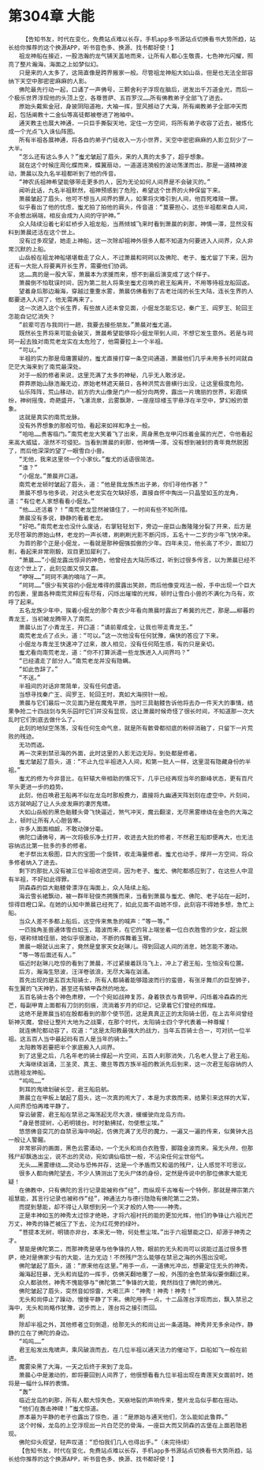 # 第304章 大能
        【告知书友，时代在变化，免费站点难以长存，手机app多书源站点切换看书大势所趋，站长给你推荐的这个换源APP，听书音色多、换源、找书都好使！】
       祖龙神船在接近，一股浩瀚的龙气铺天盖地而来，让所有人都心生敬畏，七色神光闪耀，照亮了整片瀚海，海面之上如梦似幻。
       只是来的人太多了，这简直像是跨界搬家一般。尽管祖龙神船大如山岳，但是也无法全部容纳下天空中那密密麻麻的人影。
       佛陀最先行动一起，口诵了一声佛号，三颗舍利子浮现在脑后，迸发出千万道金光，而后一个极乐世界浮现他的头顶上空，各尊菩萨、五百罗汉……所有佛教弟子全部飞了进去。
       原始头戴紫金冠，身披阴阳道袍，大袖一挥，罡风撼动了大海，所有阐教弟子全部冲天而起，包括阐教十二金仙等高徒都被卷进了袍袖中。
       通天教主也展大神通，一只巨手撕裂天地，定住一方空间，将所有弟子收容了近去，被炼化成一个光点飞入诛仙阵图。
       所有半祖各展神通，将各自的弟子门徒收入一方小世界，天空中密密麻麻的人影立刻少了一大半。
       “怎么还有这么多人？”蚩尤皱起了眉头，来的人真的太多了，超乎想象。
       就在这个时候庄周化蝶而来，蝶翼扇动，一道道涟漪般的波动荡漾而出，那是一道精神波动，萧晨以及九名半祖都听到了他的传音。
       “神农氏祖神希望能够带走更多的人，因为无论如何人间界是不会破灭的。”
       闻听此话，九名半祖默然，祖神预感到了危险，希望这个世界的火种保留下来。
       萧晨皱起了眉头，他可不想当人间界的罪人，如果将灾难引到人间，他百死难赎一罪。
       似乎看出了他的忧虑，蚩尤拍了拍他的肩头，传音道：“莫要担心，这些半祖都来自人间，不会惹出祸端，相反会成为人间的守护神。”
       众人陆续沿着七彩虹桥步入祖龙船，当燕倾城飞来时看到萧晨的刹那，神情一滞，显然没有料到萧晨还活在这个世上。
       没有过多观望，她走上神船，这一次除却祖神外很多人都不知道为何要进入人间界，众人非常沉默的上船。
       山岳般在祖龙神船堪堪载走了众人，不过萧晨和珂珂以及佛陀、老子、蚩尤留了下来，因为还有一大批人将要离开长生界，需要他们协调。
       这……真的是一股大军，萧晨本为求援而来，想不到最后演变成了这个样子。
       萧晨倒不怕耽误时间，因为第二批人将乘坐蚩尤召唤的君王船离开，不用等待祖龙船回返。
       望着身后那边瀚海，穿越过重重水雾，萧晨仿佛看到了古老壮阔的长生大陆，连长生界的人都要进入人间了，他无需再来了。
       这一次进入这个长生界，有些故人还未曾见面，小倔龙怎能忘记，秦广王、阎罗王、轮回王怎能自记忆消失？
       “前辈可否与我同行一趟，我要去接些朋友。”萧晨对蚩尤道。
       既然长生界将来可能会破灭，萧晨希望能够将小倔龙带到人间，不想它发生意外。若是与珂珂一起去独对南荒老龙实在太危险了，他需要拉上一个半祖。
       “可以。”
       半祖的实力那是毋庸置疑的，蚩尤直接打穿一条空间通道，萧晨他们几乎未用多长时间就自茫茫大海来到了南荒最深处。
       对于一般的修者来说，这里充满了太多的神秘，几乎无人敢涉足。
       莽莽原始山脉浩瀚无边，原始老林遮天蔽日，各种洪荒古兽横行出没，让这里极度危险。
       仙乐阵阵，荒山移动，前方的大山像是门户一般分向两旁，露出一片瑰丽的世界，彩霞缤纷，神树摇曳，奇葩盛开，飞瀑流泉，云雾飘渺，一座座琼楼玉宇悬浮在半空中，梦幻般的景象。
       这就是真实的南荒龙脉。
       没有外界想象的那般可怕，看起来如祥和净土一般。
       “哈哈……贵客临门。”南荒老龙大笑着飞了出来，周身黑色龙甲闪烁着金属的光芒，令他看起来高大威猛，凛然不可侵犯。当看到萧晨的刹那，他神情一滞，没有想到被封的青年竟然脱困了，而后他深深的望了一眼雪白小兽。
       “无他，我来这里领一个小家伙。”蚩尤的话语很简洁。
       “谁？”
       “小倔龙。”萧晨开口道。
       南荒老龙顿时皱起了眉头，道：“他是我龙族杰出子弟，你们寻他作甚？”
       萧晨不想与他多说，对这头老龙实在欠缺好感，直接自怀中掏出一只晶莹如玉的龙角，道：“有位老人家想看看小倔龙。”
       “他……还活着？！”南荒老龙显然被镇住了，一时间有些不知所措。
       萧晨没有多说，静静的看着老龙。
       “好吧。”南荒老龙也没什么废话，右掌轻轻划下，旁边一座巨山轰隆隆分裂了开来，后方是无尽苍翠的原始山林，老龙的一声长啸，刷刷刷光影不断闪烁，五名十一二岁的少年飞快冲来。
       为首的那个正是小倔龙，一看就是那种倔强孤傲的少年。四年未见，他长高了不少，面如刀削，看起来非常刚毅，双目更加犀利了。
       “萧晨……”小倔龙露出惊异的神色，他曾经去大陆历练过，听到过很多传言，以为萧晨已经不在这个世上了，此刻见面又惊又喜。
       “咿呀……”珂珂不满的嘀咕了一声。
       “珂珂……”很少有笑容的小倔龙难得的展露出笑颜，而后他像变戏法一般，手中出现一个巨大的包裹，里面各种南荒灵粹应有尽有，闪烁出璀璨的光辉，顿时让雪白小兽的不满化为乌有，欢呼了起来。
       五名龙族少年中，挨着小倔龙的那个青衣少年看向萧晨时露出了希冀的光芒，那是……柳暮的青龙王，当初被龙腾带入了南荒。
       萧晨认出了小青龙王，开口道：“请前辈成全，让我也带走青龙王。”
       南荒老龙点了点头，道：“可以。”这一次他没有任何犹豫，痛快的答应了下来。
       小倔龙与青龙王快速冲了过来，故人相见，没有任何陌生感，有的只是亲切。
       蚩尤看向南荒老龙，道：“你不打算派遣一些龙族进入人间界吗？”
       “已经遣走了部分人。”南荒老龙并没有隐瞒。
       “如此告辞了。”
       “不送。”
       半祖间的对话非常简单，没有任何虚语。
       当想寻找秦广王、阎罗王、轮回王时，真如大海捞针一般。
       萧晨与它们最后一次见面乃是在魔鬼平原，当时三具骷髅告诉他将去办一件天大的事情，结果争抢二十四战剑与失乐园时它们并没有显现，这让萧晨时候奇怪了很长时间，不知道那一次大乱时它们到底去做什么了。
       此刻的地狱空荡荡，没有任何生命气息，就是所有骸骨都彻底的粉碎消融了，只留下一片荒败的残迹。
       无功而返。
       再一次来到禁忌海的外面，此时这里的人影无边无际，到处都是修者。
       蚩尤皱起了眉头，道：“不止九位半祖进入人间，和第一批人一样，这里混有隐藏身份的半祖。”
       蚩尤的修为今非昔比，在轩辕大帝相助的情况下，几乎已经再现当年的巅峰状态，更有百尺竿头更进一步的趋势。
       此刻，他召唤君王船再不似在龙岛时那般费力，直接将九幽通天阵划刻在虚空中。片刻间，远方就响起了让人头皮发麻的凄厉鬼啸。
       大如山岳般的黑色骷髅头骨飞快逼近，煞气冲天，魔云翻滚，无尽黑雾缭绕在金色的大海之上，顿时让所有人心胆皆寒。
       许多人面面相觑，不敢动弹分毫。
       佛陀口诵佛号，再一次将极乐净土打开，收进去大批的修者，不然君王船即便再大，也无法容纳远比第一批多的多的修者。
       老子祭出太极图，巨大的宝图一个旋转，收走海量修者。蚩尤也动手，撑开一方空间，将众多修者纳入了进去。
       剩下的那批人没有被三位半祖收进空间，因为老子、蚩尤、佛陀都感应到了，在这些人中混有半祖，不好如此得罪。
       阴森森的巨大骷髅骨漂浮在海面上，众人陆续上船。
       海云雪长裙飘动，被一群年轻俊杰拥簇而来，当看到萧晨与蚩尤、佛陀、老子站在一起时，惊得目瞪口呆。在她的认知中萧晨已经死了，如此见面不由她不惊，此刻容不得她多想，急忙上船。
       当众人差不多都上船后，远空传来焦急的喊声：“等一等。”
       一匹独角圣兽通体雪白如玉，踏波而来，在它的背上端坐着一位白衣胜雪的少女，超尘脱俗，堪称倾城佳丽，她似乎很激动，不断的挥舞着玉臂。
       萧晨一眼就认出来了，竟然是皇家天女赵琳儿。得到回返人间的消息，她怎能不激动。
       “等一等后面还有人。”
       临近时赵琳儿吃惊的看到了萧晨，不过紧接着跃马飞上，冲上了君王船，生怕没有位置。
       后方，瀚海生怒波，汪洋卷骇浪，无尽大海在汹涌。
       首先出现的是五百太阳骑士，所有人都骑着能够踏波而行的蛮兽，有张牙舞爪的巨型狮子，有生翼的飞天神豹，甚至还有鳞甲森然的地龙。
       五百名骑士各个神色肃穆，一个个宛如战神复苏，身着铁衣与青铜甲，闪烁着冷森森的光芒，每副甲胄上面都有刀剑的刻痕，流淌着岁月的印记，记录着它们曾经的辉煌。
       这绝不是萧晨当初在殷都看到的那个使节团，这是真真正正的太阳骑士团，在上古年间曾经斩神灭魔，曾经让整片大地为之战栗，在那个时代，太阳骑士四个字代表着一种尊耀！
       就连佛陀都动容了，叹道：“这是太阳教最强大的战力，当年五百骑士合一，可对抗一位半祖。这五百人当中最起码有百人是当年的骑士。”
       太阳教等若要把半个家底搬入人间界。
       到了这里之后，几名年老的骑士撑起一片空间，五百人刹那消失，几名老人登上了君王船。
       大海继续汹涌，三圣灵、真主、撒旦等西方族半祖的教派先后到来，这一次君王船容纳的人远胜祖龙神船。
       “呜呜……”
       刺耳的鬼啸划破长空，君王船启航。
       萧晨立在甲板上皱起了眉头，这一次真的闹大了，本是为求救而来，结果引来这样的大军，人间界恐怕再难平静了。
       穿云破雾，君王船在禁忌之海荡起无尽大浪，缓缓驶向龙岛方向。
       “身是菩提树，心若明镜台。时时勤拂拭，勿使惹尘埃。”
       悠悠佛音突兀的自禁忌海中响起，仿佛充满了无尽的魔力，一遍又一遍的传来，似黄钟大吕一般让人警醒。
       非常邪异的画面，黑色云雾涌动，一个无头和尚白衣胜雪，脚踏金波而来。虽无头颅，但那残尸却飘逸出尘，说不出的灵动，宛如谪仙临世一般，不沾染任何尘世俗气。
       无头……黑雾缭绕……灵动与恐怖并存，这是一个矛盾而又和谐的残尸，让人感觉不可思议。
       很多人都向佛陀望去，不少人猜测出了无头尸体的身份，定然是传说中的那位佛家大能无疑！
       在佛教中，只有佛陀的言行记录能被称作“经”，而纵观千古唯有一个特例，那就是禅宗第六祖慧能，其言行记录也被称作“经”，神通法力与德行隐隐有佛陀第二之势。
       而提到慧能，却不得让人联想到另一个天才般的人物————神秀。
       正是丰神如玉的神秀太过惊才绝艳，才将六祖衬托的能的更加光辉，他们的争锋让六祖光芒万丈，神秀的锋芒被压了下去，沦为红花旁的绿叶。
       “菩提本无树，明镜亦非台，本来无一物，何处惹尘埃。”出于六祖慧能之口，却源于神秀之才。
       慧能是佛陀第二，而那神秀是堪与他争锋的人物，眼前的无头和尚可以说能过盖过很多菩萨，绝对是佛家少有的大能，法力无边！不然残尸怎么能够在禁忌之海的外围出没呢。
       佛陀皱起了眉头，道：“原来他在这里。”用手一点，一道佛光冲出，想要定住无头的神秀。
       瀚海起狂暴，无头和尚猛的一挥手，仿佛天翻地覆了一般，外围的金色禁海似要倒翻过来。
       众人都骇然，神秀不愧能够与“佛陀第二”争锋的大能，竟然挡住了佛陀的佛光。
       佛陀皱起了眉头，突然音如惊雷，大喝三声：“神秀！神秀！神秀！”
       无头和尚停止了躁动，慢慢平静了下来。佛陀用手一点，十二品莲台浮现而出，飘入禁忌之海中，无头和尚略作犹豫，迈步而上，莲台将之接引而回。
       刷
       除却半祖之外，其他修者立刻倒退，给那无头的和尚让出一条道路。神秀并无多余动作，静静的立在了佛陀的身边。
       “呜呜……”
       君王船发出鬼啸声，乘风破浪而去，在几位半祖以通天法力的催动下，巨船如飞一般在前进。
       魔雾染黑了大海，一天之后终于来到了龙岛。
       萧晨心中是激动的，即将要回到人间界了，他很想看看九位半祖出现在青莲天女面前时，她将是一幅什么样的表情。
       “轰”
       临近龙岛的刹那，所有人都大惊失色，天崩地裂的声响传来，整片龙岛似乎都在摇动。
       “他们在轰击神碑！”蚩尤惊道。
       原本最为平静的老子也露出了惊色，道：“是原始与通天他们，怎么能如此鲁莽。”
       这个时候，龙岛的上空浮现出一片白茫茫的骨海，一座巨大而又阴森的古堡在上面若隐若现。
       佛陀仰头观望，轻声叹道：“恐怕我们几人也得出手。”（未完待续）
       【告知书友，时代在变化，免费站点难以长存，手机app多书源站点切换看书大势所趋，站长给你推荐的这个换源APP，听书音色多、换源、找书都好使！】
